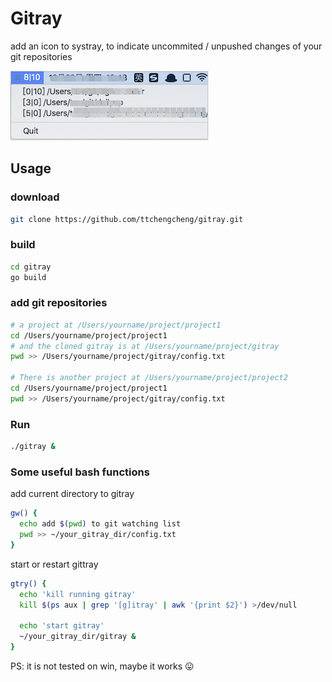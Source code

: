 # Gitray

add an icon to systray, to indicate uncommited / unpushed changes of your git repositories

![img](img/README-105015.png)

## Usage

### download

```sh
git clone https://github.com/ttchengcheng/gitray.git
```

### build

```sh
cd gitray
go build
```

### add git repositories

```sh
# a project at /Users/yourname/project/project1
cd /Users/yourname/project/project1
# and the cloned gitray is at /Users/yourname/project/gitray
pwd >> /Users/yourname/project/gitray/config.txt

# There is another project at /Users/yourname/project/project2
cd /Users/yourname/project/project1
pwd >> /Users/yourname/project/gitray/config.txt
```

### Run

```bash
./gitray &
```

### Some useful bash functions

add current directory to gitray

```bash
gw() {
  echo add $(pwd) to git watching list
  pwd >> ~/your_gitray_dir/config.txt
}
```

start or restart gittray

```bash
gtry() {
  echo 'kill running gitray'
  kill $(ps aux | grep '[g]itray' | awk '{print $2}') >/dev/null

  echo 'start gitray'
  ~/your_gitray_dir/gitray &
}
```

PS: it is not tested on win, maybe it works 😛